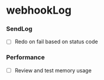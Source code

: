 # webhookLog

### SendLog
- [ ] Redo on fail based on status code

### Performance
- [ ] Review and test memory usage